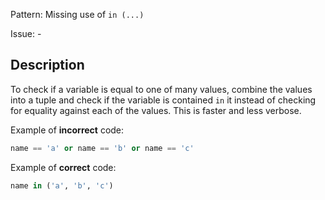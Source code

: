 Pattern: Missing use of `in (...)`

Issue: -

## Description

To check if a variable is equal to one of many values, combine the values into a tuple and check if the variable is contained `in` it instead of checking for equality against each of the values. This is faster and less verbose.
 
Example of **incorrect** code:

```python
name == 'a' or name == 'b' or name == 'c'
```

Example of **correct** code:

```python
name in ('a', 'b', 'c')
```
